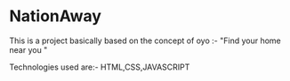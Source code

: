 # NationAway


This is a project basically based on the concept of oyo :- "Find your home near you "



Technologies used are:- HTML,CSS,JAVASCRIPT
